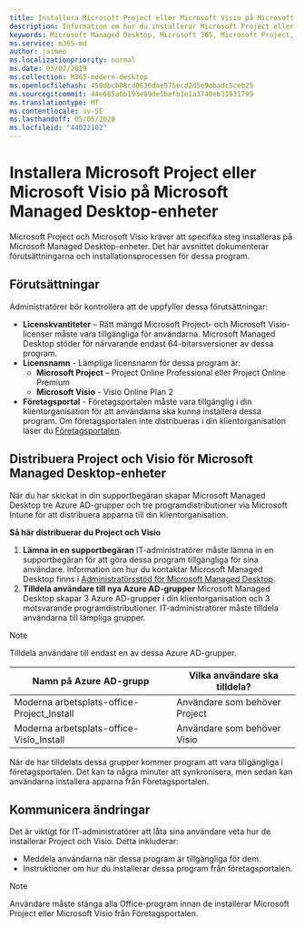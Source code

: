 ```yaml
---
title: Installera Microsoft Project eller Microsoft Visio på Microsoft Managed Desktop-enheter
description: Information om hur du installerar Microsoft Project eller Microsoft Visio på Microsoft Managed Desktop-enheter
keywords: Microsoft Managed Desktop, Microsoft 365, Microsoft Project, Microsoft Visio
ms.service: m365-md
author: jaimeo
ms.localizationpriority: normal
ms.date: 03/07/2019
ms.collection: M365-modern-desktop
ms.openlocfilehash: 450dbcb08cd0636dae575ecd2d5e9abadc5ceb25
ms.sourcegitcommit: 44e685a0b193e89de5befb1e1a3740eb31931799
ms.translationtype: MT
ms.contentlocale: sv-SE
ms.lasthandoff: 05/05/2020
ms.locfileid: "44022102"
---
```

# <a name="install-microsoft-project-or-microsoft-visio-on-microsoft-managed-desktop-devices"></a>Installera Microsoft Project eller Microsoft Visio på Microsoft Managed Desktop-enheter

Microsoft Project och Microsoft Visio kräver att specifika steg installeras på Microsoft Managed Desktop-enheter. Det här avsnittet dokumenterar förutsättningarna och installationsprocessen för dessa program.

## <a name="prerequisites"></a>Förutsättningar

Administratörer bör kontrollera att de uppfyller dessa förutsättningar:
- **Licenskvantiteter** – Rätt mängd Microsoft Project- och Microsoft Visio-licenser måste vara tillgängliga för användarna. Microsoft Managed Desktop stöder för närvarande endast 64-bitarsversioner av dessa program. 
- **Licensnamn** - Lämpliga licensnamn för dessa program är:
    - **Microsoft Project** – Project Online Professional eller Project Online Premium
    - **Microsoft Visio** - Visio Online Plan 2
- **Företagsportal** - Företagsportalen måste vara tillgänglig i din klientorganisation för att användarna ska kunna installera dessa program. Om företagsportalen inte distribueras i din klientorganisation läser du [Företagsportalen](company-portal.md).

## <a name="deploy-project-and-visio-for-microsoft-managed-desktop-devices"></a>Distribuera Project och Visio för Microsoft Managed Desktop-enheter
När du har skickat in din supportbegäran skapar Microsoft Managed Desktop tre Azure AD-grupper och tre programdistributioner via Microsoft Intune för att distribuera apparna till din klientorganisation.  

**Så här distribuerar du Project och Visio**
1. **Lämna in en supportbegäran** IT-administratörer måste lämna in en supportbegäran för att göra dessa program tillgängliga för sina användare. Information om hur du kontaktar Microsoft Managed Desktop finns i [Administratörsstöd för Microsoft Managed Desktop](../working-with-managed-desktop/admin-support.md).
2. **Tilldela användare till nya Azure AD-grupper** Microsoft Managed Desktop skapar 3 Azure AD-grupper i din klientorganisation och 3 motsvarande programdistributioner. IT-administratörer måste tilldela användarna till lämpliga grupper.

>[!NOTE]
>Tilldela användare till endast en av dessa Azure AD-grupper. 

Namn på Azure AD-grupp | Vilka användare ska tilldela?   
 --- | ---
Moderna arbetsplats-office-Project_Install | Användare som behöver Project
Moderna arbetsplats-office-Visio_Install | Användare som behöver Visio

När de har tilldelats dessa grupper kommer program att vara tillgängliga i företagsportalen. Det kan ta några minuter att synkronisera, men sedan kan användarna installera apparna från Företagsportalen. 

## <a name="communicate-changes"></a>Kommunicera ändringar
Det är viktigt för IT-administratörer att låta sina användare veta hur de installerar Project och Visio. Detta inkluderar: 
- Meddela användarna när dessa program är tillgängliga för dem. 
- Instruktioner om hur du installerar dessa program från företagsportalen.

>[!NOTE]
>Användare måste stänga alla Office-program innan de installerar Microsoft Project eller Microsoft Visio från Företagsportalen. 
